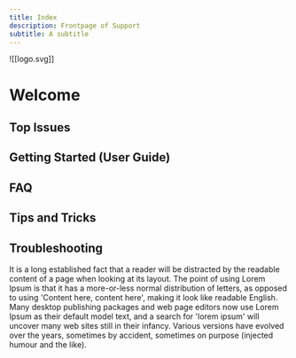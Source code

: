 ```yaml
---
title: Index
description: Frontpage of Support
subtitle: A subtitle
---
```

![[logo.svg]]
# Welcome

## Top Issues

## Getting Started (User Guide)

## FAQ

## Tips and Tricks

## Troubleshooting





It is a long established fact that a reader will be distracted by the readable content of a page when looking at its layout. The point of using Lorem Ipsum is that it has a more-or-less normal distribution of letters, as opposed to using 'Content here, content here', making it look like readable English. Many desktop publishing packages and web page editors now use Lorem Ipsum as their default model text, and a search for 'lorem ipsum' will uncover many web sites still in their infancy. Various versions have evolved over the years, sometimes by accident, sometimes on purpose (injected humour and the like).
